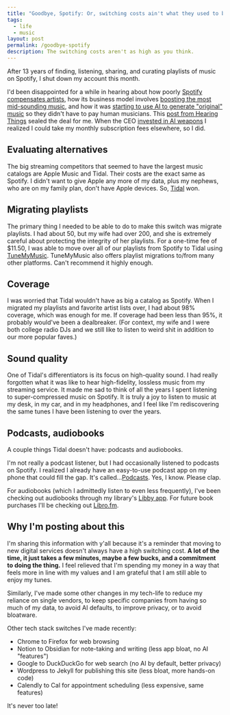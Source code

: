 ```yaml
---
title: "Goodbye, Spotify: Or, switching costs ain't what they used to be"
tags:
  - life
  - music
layout: post
permalink: /goodbye-spotify
description: The switching costs aren't as high as you think.
---
```

After 13 years of finding, listening, sharing, and curating playlists of music on Spotify, I shut down my account this month. 

I'd been disappointed for a while in hearing about how poorly [Spotify compensates artists](https://techcrunch.com/2025/03/11/spotify-says-its-payouts-are-getting-better-but-artists-still-disagree/), how its business model involves [boosting the most mid-sounding music](https://www.theguardian.com/books/2025/mar/05/mood-machine-by-liz-pelly-review-a-savage-indictment-of-spotify), and how it was [starting to use AI to generate "original" music](https://www.wired.com/story/spotify-ai-music-robot-listeners/) so they didn't have to pay human musicians. This [post from Hearing Things](https://www.hearingthings.co/why-we-quit-spotify/) sealed the deal for me. When the CEO [invested in AI weapons](https://www.latimes.com/entertainment-arts/music/story/2025-07-31/spotifys-ceo-owns-an-ai-weapons-company-some-musicians-say-its-time-to-leave) I realized I could take my monthly subscription fees elsewhere, so I did.

## Evaluating alternatives

The big streaming competitors that seemed to have the largest music catalogs are Apple Music and Tidal. Their costs are the exact same as Spotify. I didn't want to give Apple any more of my data, plus my nephews, who are on my family plan, don't have Apple devices. So, [Tidal](https://tidal.com/) won.

## Migrating playlists

The primary thing I needed to be able to do to make this switch was migrate playlists. I had about 50, but my wife had over 200, and she is extremely careful about protecting the integrity of her playlists. For a one-time fee of $11.50, I was able to move over all of our playlists from Spotify to Tidal using [TuneMyMusic](https://www.tunemymusic.com/transfer). TuneMyMusic also offers playlist migrations to/from many other platforms. Can't recommend it highly enough.

## Coverage

I was worried that Tidal wouldn't have as big a catalog as Spotify. When I migrated my playlists and favorite artist lists over, I had about 98% coverage, which was enough for me. If coverage had been less than 95%, it probably would've been a dealbreaker. (For context, my wife and I were both college radio DJs and we still like to listen to weird shit in addition to our more popular faves.)

## Sound quality

One of Tidal's differentiators is its focus on high-quality sound. I had really forgotten what it was like to hear high-fidelity, lossless music from my streaming service. It made me sad to think of all the years I spent listening to super-compressed music on Spotify. It is truly a joy to listen to music at my desk, in my car, and in my headphones, and I feel like I'm rediscovering the same tunes I have been listening to over the years.

## Podcasts, audiobooks

A couple things Tidal doesn't have: podcasts and audiobooks. 

I'm not really a podcast listener, but I had occasionally listened to podcasts on Spotify. I realized I already have an easy-to-use podcast app on my phone that could fill the gap. It's called...[Podcasts](https://podcasts.apple.com/us/browse). Yes, I know. Please clap.

For audiobooks (which I admittedly listen to even less frequently), I've been checking out audiobooks through my library's [Libby app](https://libbyapp.com/). For future book purchases I'll be checking out [Libro.fm](https://libro.fm/).

## Why I'm posting about this

I'm sharing this information with y'all because it's a reminder that moving to new digital services doesn't always have a high switching cost. **A lot of the time, it just takes a few minutes, maybe a few bucks, and a commitment to doing the thing.** I feel relieved that I'm spending my money in a way that feels more in line with my values and I am grateful that I am still able to enjoy my tunes. 

Similarly, I've made some other changes in my tech-life to reduce my reliance on single vendors, to keep specific companies from having so much of my data, to avoid AI defaults, to improve privacy, or to avoid bloatware.

Other tech stack switches I've made recently:

- Chrome to Firefox for web browsing
- Notion to Obsidian for note-taking and writing (less app bloat, no AI "features")
- Google to DuckDuckGo for web search (no AI by default, better privacy)
- Wordpress to Jekyll for publishing this site (less bloat, more hands-on code)
- Calendly to Cal for appointment scheduling (less expensive, same features)

It's never too late!